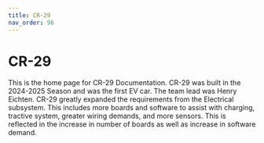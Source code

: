 ```yaml
---
title: CR-29
nav_order: 96
---
```


# CR-29
This is the home page for CR-29 Documentation. CR-29 was built in the 2024-2025 Season and was the first EV car. The team lead was Henry Eichten. CR-29 greatly expanded the requirements from the Electrical subsystem. This includes more boards and software to assist with charging, tractive system, greater wiring demands, and more sensors. This is reflected in the increase in number of boards as well as increase in software demand.